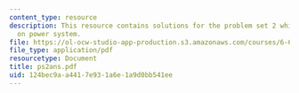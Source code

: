 ```yaml
---
content_type: resource
description: This resource contains solutions for the problem set 2 which was based
  on power system.
file: https://ol-ocw-studio-app-production.s3.amazonaws.com/courses/6-691-seminar-in-electric-power-systems-spring-2006/124bec9aa4417e931a6e1a9d0bb541ee_ps2ans.pdf
file_type: application/pdf
resourcetype: Document
title: ps2ans.pdf
uid: 124bec9a-a441-7e93-1a6e-1a9d0bb541ee
---
```

